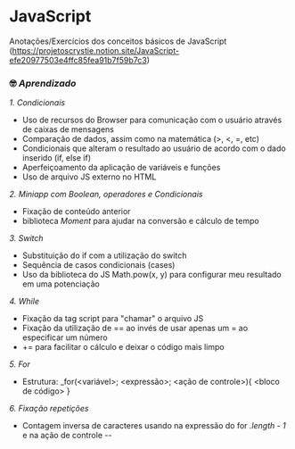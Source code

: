 # JavaScript
 Anotações/Exercícios dos conceitos básicos de JavaScript
 (https://projetoscrystie.notion.site/JavaScript-efe20977503e4ffc85fea91b7f59b7c3)

### 🤓 _**Aprendizado**_ 

_1. Condicionais_
 - Uso de recursos do Browser para comunicação com o usuário através de caixas de mensagens
 - Comparação de dados, assim como na matemática (>, <, =, etc)
 - Condicionais que alteram o resultado ao usuário de acordo com o dado inserido (if, else if)
 - Aperfeiçoamento da aplicação de variáveis e funções
 - Uso de arquivo JS externo no HTML

_2. Miniapp com Boolean, operadores e Condicionais_
 - Fixação de conteúdo anterior
 - biblioteca _Moment_ para ajudar na conversão e cálculo de tempo

_3. Switch_
 - Substituição do if com a utilização do switch
 - Sequência de casos condicionais (cases)
 - Uso da biblioteca do JS Math.pow(x, y) para configurar meu resultado em uma potenciação

_4. While_
 - Fixação da tag script para "chamar" o arquivo JS
 - Fixação da utilização de == ao invés de usar apenas um = ao especificar um número
 - += para facilitar o cálculo e deixar o código mais limpo

_5. For_
 - Estrutura: _for(<variável>; <expressão>; <ação de controle>){
                  <bloco de código>
                  }

_6. Fixação repetições_
 - Contagem inversa de caracteres usando na expressão do for _.length - 1_ e na ação de controle _--_
